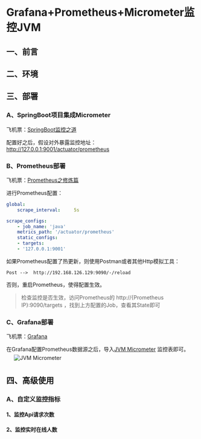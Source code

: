 # Grafana+Prometheus+Micrometer监控JVM

## 一、前言



## 二、环境



## 三、部署

### A、SpringBoot项目集成Micrometer

飞机票：[SpringBoot监控之道](https://github.com/ATSJP/note/blob/master/SpringBoot&SpringCloud/SpringBoot监控之道.md)

 配置好之后，假设对外暴露监控地址：http://127.0.0.1:9001/actuator/prometheus

### B、Prometheus部署

飞机票：[Prometheus之修炼篇](https://github.com/ATSJP/note/blob/master/OPS/Monitor/Monitor组件/Server/Prometheus.md)

进行Prometheus配置：

```yml
global:
	scrape_interval:     5s 

scrape_configs:
    - job_name: 'java'
    metrics_path: '/actuator/prometheus'
    static_configs:
    - targets: 
    - '127.0.0.1:9001'
```

如果Prometheus配置了热更新，则使用Postman或者其他Http模拟工具：

`Post -->  http://192.168.126.129:9090/-/reload `

否则，重启Prometheus，使得配置生效。

> 检查监控是否生效，访问Prometheus的 http://{Prometheus IP}:9090/targets ，找到上方配置的Job，查看其State即可

### C、Grafana部署

飞机票：[Grafana](https://github.com/ATSJP/note/blob/master/OPS/Monitor/Monitor组件/UI/Grafana.md)

 在Grafana配置Prometheus数据源之后，导入[JVM Micrometer]( https://grafana.com/grafana/dashboards/4701 ) 监控表即可。
​		<img src="https://grafana.com/api/dashboards/4701/images/5594/image" alt="JVM Micrometer" style="padding: 5px 20px"/>

## 四、高级使用

### A、自定义监控指标

#### 1、监控Api请求次数



#### 2、监控实时在线人数



 

